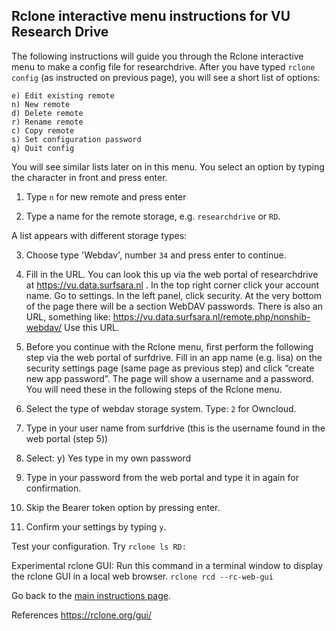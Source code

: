 ## Rclone interactive menu instructions for VU Research Drive

The following instructions will guide you through the Rclone interactive menu to make a config file for researchdrive.
After you have typed `rclone config` (as instructed on previous page), you will see a short list of options:

```
e) Edit existing remote
n) New remote
d) Delete remote
r) Rename remote
c) Copy remote
s) Set configuration password
q) Quit config
```
You will see similar lists later on in this menu. You select an option by typing the character in front and press enter.

1.	Type `n` for new remote and press enter

2.  Type a name for the remote storage, e.g. `researchdrive` or `RD`.

A list appears with different storage types:

3.  Choose type 'Webdav', number `34` and press enter to continue. 

4.	Fill in the URL. You can look this up via the web portal of researchdrive at https://vu.data.surfsara.nl . In the top right corner click your account name. Go to settings. In the left panel, click security. At the very bottom of the page there will be a section WebDAV passwords. There is also an URL, something like: https://vu.data.surfsara.nl/remote.php/nonshib-webdav/ Use this URL.

5.	Before you continue with the Rclone menu, first perform the following step via the web portal of surfdrive. Fill in an app name (e.g. lisa) on the security settings page (same page as previous step) and click “create new app password”. The page will show a username and a password. You will need these in the following steps of the Rclone menu.

6.	Select the type of webdav storage system. Type: `2` for Owncloud.
6.	Type in your user name from surfdrive (this is the username found in the web portal (step 5))
7.	Select: y) Yes type in my own password
8.	Type in your password from the web portal and type it in again for confirmation. 
9.  Skip the Bearer token option by pressing enter.
9.	Confirm your settings by typing `y`.

Test your configuration. Try `rclone ls RD:`

Experimental rclone GUI:
Run this command in a terminal window to display the rclone GUI in a local web browser.
```rclone rcd --rc-web-gui```

Go back to the [main instructions page](./surfdrive.md).

References
https://rclone.org/gui/
